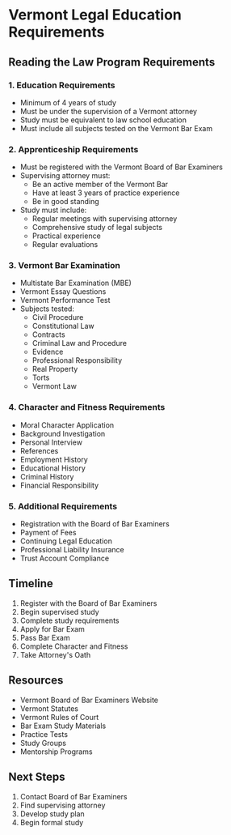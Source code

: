 # Vermont Legal Education Requirements

## Reading the Law Program Requirements

### 1. Education Requirements
- Minimum of 4 years of study
- Must be under the supervision of a Vermont attorney
- Study must be equivalent to law school education
- Must include all subjects tested on the Vermont Bar Exam

### 2. Apprenticeship Requirements
- Must be registered with the Vermont Board of Bar Examiners
- Supervising attorney must:
  - Be an active member of the Vermont Bar
  - Have at least 3 years of practice experience
  - Be in good standing
- Study must include:
  - Regular meetings with supervising attorney
  - Comprehensive study of legal subjects
  - Practical experience
  - Regular evaluations

### 3. Vermont Bar Examination
- Multistate Bar Examination (MBE)
- Vermont Essay Questions
- Vermont Performance Test
- Subjects tested:
  - Civil Procedure
  - Constitutional Law
  - Contracts
  - Criminal Law and Procedure
  - Evidence
  - Professional Responsibility
  - Real Property
  - Torts
  - Vermont Law

### 4. Character and Fitness Requirements
- Moral Character Application
- Background Investigation
- Personal Interview
- References
- Employment History
- Educational History
- Criminal History
- Financial Responsibility

### 5. Additional Requirements
- Registration with the Board of Bar Examiners
- Payment of Fees
- Continuing Legal Education
- Professional Liability Insurance
- Trust Account Compliance

## Timeline
1. Register with the Board of Bar Examiners
2. Begin supervised study
3. Complete study requirements
4. Apply for Bar Exam
5. Pass Bar Exam
6. Complete Character and Fitness
7. Take Attorney's Oath

## Resources
- Vermont Board of Bar Examiners Website
- Vermont Statutes
- Vermont Rules of Court
- Bar Exam Study Materials
- Practice Tests
- Study Groups
- Mentorship Programs

## Next Steps
1. Contact Board of Bar Examiners
2. Find supervising attorney
3. Develop study plan
4. Begin formal study 